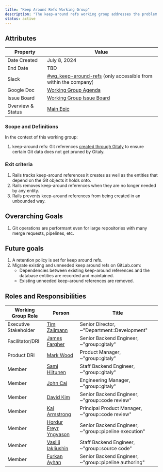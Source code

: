 ```yaml
---
title: "Keep Around Refs Working Group"
description: "The keep-around refs working group addresses the problem of unbounded keep around references"
status: active
---
```


## Attributes

| Property       | Value                                                        |
| -------------- | ------------------------------------------------------------ |
| Date Created   | July 8, 2024                                                 |
| End Date       | TBD                                                          |
| Slack          | [#wg_keep-around-refs](https://gitlab.slack.com/archives/C076Z1ADEQP) (only accessible from within the company) |
| Google Doc     | [Working Group Agenda](https://docs.google.com/document/d/1ePsKix5IescNQHh2EPhiwlioX1h8HD0JhBp72ATVMB0/edit#heading=h.i8vgmxvelcff) |
| Issue Board    | [Working Group Issue Board](https://gitlab.com/groups/gitlab-org/-/boards/7601653?label_name[]=WG%3A%3AKeepAroundRefs) |
| Overview & Status | [Main Epic](https://gitlab.com/groups/gitlab-org/-/epics/12961) |

### Scope and Definitions

In the context of this working group:

1. keep-around refs: Git references [created through Gitaly](https://docs.gitlab.com/ee/development/gitaly.html#gitlab-specific-references) to ensure certain Git
   data does not get pruned by Gitaly.

### Exit criteria

1. Rails tracks keep-around references it creates as well as the entities that depend on
   the Git objects it holds onto.
1. Rails removes keep-around references when they are no longer needed by any
   entity.
1. Rails prevents keep-around references from being created in an unbounded way.

## Overarching Goals

1. Git operations are performant even for large repositories with many merge
   requests, pipelines, etc.

## Future goals

1. A retention policy is set for keep around refs.
1. Migrate existing and unneeded keep around refs on GitLab.com:
   - Dependencies between existing keep-around references and the database
      entities are recorded and maintained.
   - Existing unneeded keep-around references are removed.

## Roles and Responsibilities

| Working Group Role     | Person                           | Title                                                 |
|------------------------|----------------------------------|-------------------------------------------------------|
| Executive Stakeholder  | [Tim Zallmann](@timzallmann)      | Senior Director, ~"Department::Development"           |
| Facilitator/DRI        | [James Fargher](@proglottis)     | Senior Backend Engineer, ~"group::gitaly"             |
| Product DRI            | [Mark Wood](@mjwood)             | Product Manager, ~"group::gitaly"                     |
| Member                 | [Sami Hiltunen](@samihiltunen)   | Staff Backend Engineer, ~"group::gitaly"              |
| Member                 | [John Cai](@jcaigitlab)          | Engineering Manager, ~"group::gitaly"                 |
| Member                 | [David Kim](@dskim_gitlab)       | Senior Backend Engineer, ~"group::code review"        |
| Member                 | [Kai Armstrong](@phikai)         | Principal Product Manager, ~"group::code review"      |
| Member                 | [Hordur Freyr Yngvason](@hordur) | Senior Backend Engineer, ~"group::pipeline execution" |
| Member                 | [Vasilii Iakliushin](@vyaklushin)| Staff Backend Engineer, ~"group::source code"         |
| Member                 | [Furkan Ayhan](@furkanayhan)     | Senior Backend Engineer, ~"group::pipeline authoring" |
